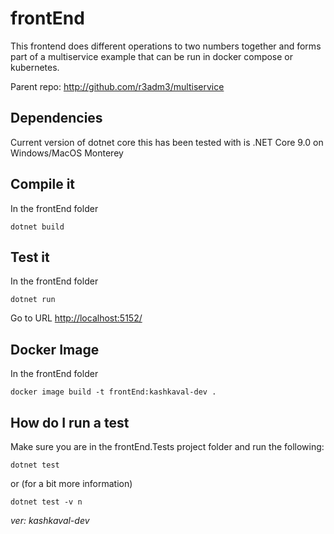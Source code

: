 # frontEnd

This frontend does different operations to two numbers together and forms part of a multiservice example that can be run in docker compose or kubernetes.

Parent repo: <http://github.com/r3adm3/multiservice>

## Dependencies

Current version of dotnet core this has been tested with is .NET Core 9.0 on Windows/MacOS Monterey

## Compile it

In the frontEnd folder

```dotnetcore
dotnet build
```

## Test it

In the frontEnd folder

```dotnetcore
dotnet run
```

Go to URL <http://localhost:5152/>

## Docker Image

In the frontEnd folder

```docker
docker image build -t frontEnd:kashkaval-dev .
```

## How do I run a test

Make sure you are in the frontEnd.Tests project folder and run the following:

```dotnetcore
dotnet test
```

or (for a bit more information)

```dotnetcore
dotnet test -v n
```
*ver: kashkaval-dev*